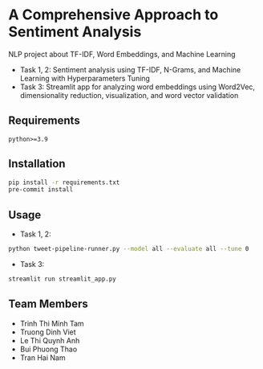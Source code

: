 
# A Comprehensive Approach to Sentiment Analysis
NLP project about TF-IDF, Word Embeddings, and Machine Learning
- Task 1, 2: Sentiment analysis using TF-IDF, N-Grams, and Machine Learning with Hyperparameters Tuning
- Task 3: Streamlit app for analyzing word embeddings using Word2Vec, dimensionality reduction, visualization, and word vector validation

## Requirements
`python>=3.9`

## Installation
```bash
pip install -r requirements.txt
pre-commit install
```

## Usage
- Task 1, 2:
```bash
python tweet-pipeline-runner.py --model all --evaluate all --tune 0
```
- Task 3:
```bash
streamlit run streamlit_app.py
```

## Team Members
- Trinh Thi Minh Tam
- Truong Dinh Viet
- Le Thi Quynh Anh
- Bui Phuong Thao
- Tran Hai Nam
